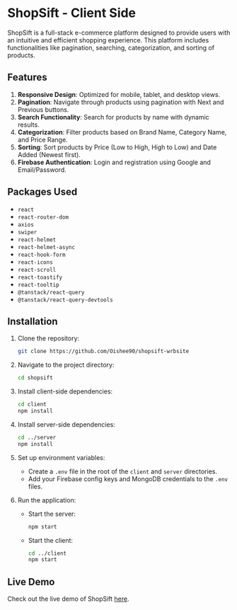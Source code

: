 # ShopSift - Client Side

ShopSift is a full-stack e-commerce platform designed to provide users with an intuitive and efficient shopping experience. This platform includes functionalities like pagination, searching, categorization, and sorting of products.

## Features

1. **Responsive Design**: Optimized for mobile, tablet, and desktop views.
2. **Pagination**: Navigate through products using pagination with Next and Previous buttons.
3. **Search Functionality**: Search for products by name with dynamic results.
4. **Categorization**: Filter products based on Brand Name, Category Name, and Price Range.
5. **Sorting**: Sort products by Price (Low to High, High to Low) and Date Added (Newest first).
6. **Firebase Authentication**: Login and registration using Google and Email/Password.

## Packages Used

- `react`
- `react-router-dom`
- `axios`
- `swiper`
- `react-helmet`
- `react-helmet-async`
- `react-hook-form`
- `react-icons`
- `react-scroll`
- `react-toastify`
- `react-tooltip`
- `@tanstack/react-query`
- `@tanstack/react-query-devtools`

## Installation

1. Clone the repository:
    ```bash
    git clone https://github.com/Oishee90/shopsift-wrbsite
    ```

2. Navigate to the project directory:
    ```bash
    cd shopsift
    ```

3. Install client-side dependencies:
    ```bash
    cd client
    npm install
    ```

4. Install server-side dependencies:
    ```bash
    cd ../server
    npm install
    ```

5. Set up environment variables:
    - Create a `.env` file in the root of the `client` and `server` directories.
    - Add your Firebase config keys and MongoDB credentials to the `.env` files.

6. Run the application:
    - Start the server:
        ```bash
        npm start
        ```
    - Start the client:
        ```bash
        cd ../client
        npm start
        ```



## Live Demo

Check out the live demo of ShopSift [here](https://shopsift-website.web.app).
